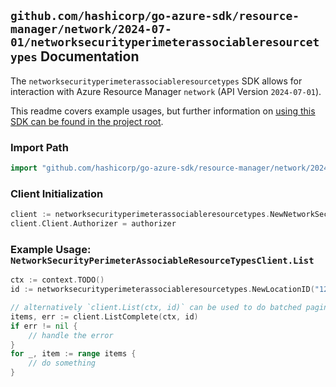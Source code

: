 
## `github.com/hashicorp/go-azure-sdk/resource-manager/network/2024-07-01/networksecurityperimeterassociableresourcetypes` Documentation

The `networksecurityperimeterassociableresourcetypes` SDK allows for interaction with Azure Resource Manager `network` (API Version `2024-07-01`).

This readme covers example usages, but further information on [using this SDK can be found in the project root](https://github.com/hashicorp/go-azure-sdk/tree/main/docs).

### Import Path

```go
import "github.com/hashicorp/go-azure-sdk/resource-manager/network/2024-07-01/networksecurityperimeterassociableresourcetypes"
```


### Client Initialization

```go
client := networksecurityperimeterassociableresourcetypes.NewNetworkSecurityPerimeterAssociableResourceTypesClientWithBaseURI("https://management.azure.com")
client.Client.Authorizer = authorizer
```


### Example Usage: `NetworkSecurityPerimeterAssociableResourceTypesClient.List`

```go
ctx := context.TODO()
id := networksecurityperimeterassociableresourcetypes.NewLocationID("12345678-1234-9876-4563-123456789012", "locationName")

// alternatively `client.List(ctx, id)` can be used to do batched pagination
items, err := client.ListComplete(ctx, id)
if err != nil {
	// handle the error
}
for _, item := range items {
	// do something
}
```
